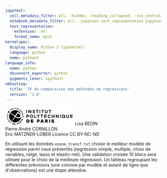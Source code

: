 ```yaml
---
jupytext:
  cell_metadata_filter: all, -hidden, -heading_collapsed, -run_control, -trusted
  notebook_metadata_filter: all, -jupytext.text_representation.jupytext_version, -jupytext.text_representation.format_version, -language_info.version, -language_info.codemirror_mode.version, -language_info.codemirror_mode, -language_info.file_extension, -language_info.mimetype, -toc
  text_representation:
    extension: .md
    format_name: myst
kernelspec:
  display_name: Python 3 (ipykernel)
  language: python
  name: python3
language_info:
  name: python
  nbconvert_exporter: python
  pygments_lexer: ipython3
nbhosting:
  title: 'TP de comparaison des méthodes de régressions'
  version: '1.0'
---
```


<div class="licence">
<span><img src="media/logo_IPParis.png" /></span>
<span>Lisa BEDIN<br />Pierre André CORNILLON<br />Eric MATZNER-LOBER</span>
<span>Licence CC BY-NC-ND</span>
</div>

En utilisant les données `ozone_transf.txt` choisir le meilleur modèle de régression parmi ceux présentés (regréssion simple, multiple, choix de variables, ridge, lasso et elastic-net). Une validation croisée 10 blocs sera utilisée pour le choix de la meilleure régression. Un tableau regroupant les différentes prévisions (une colonne par modèle et autant de ligne que d'observations) est une étape attendue.

```{code-cell} python

```